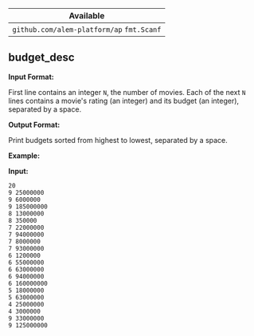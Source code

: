 | Available                                 |
| ----------------------------------------- |
| `github.com/alem-platform/ap` `fmt.Scanf` |

## budget_desc

**Input Format:**

First line contains an integer `N`, the number of movies.
Each of the next `N` lines contains a movie's rating (an integer) and its budget (an integer), separated by a space.

**Output Format:**

Print budgets sorted from highest to lowest, separated by a space.

**Example:**

**Input:**
```
20
9 25000000
9 6000000
9 185000000
8 13000000
8 350000
7 22000000
7 94000000
7 8000000
7 93000000
6 1200000
6 55000000
6 63000000
6 94000000
6 160000000
5 18000000
5 63000000
4 25000000
4 3000000
9 33000000
9 125000000
```
